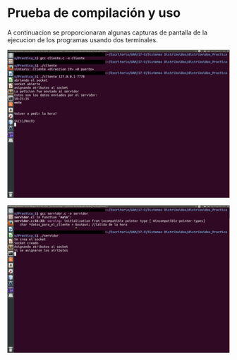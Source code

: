 # Prueba de compilación y uso

A continuacion se proporcionaran algunas capturas de pantalla de la ejecucion
de los programas usando dos terminales.

![im1](img_cliente.png)

![im2](img_servidor.png)
